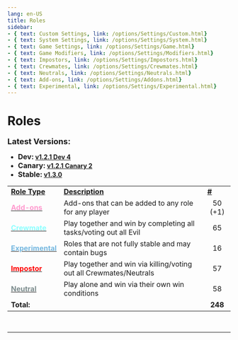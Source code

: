 ```yaml
---
lang: en-US
title: Roles
sidebar:
- { text: Custom Settings, link: /options/Settings/Custom.html}
- { text: System Settings, link: /options/Settings/System.html}
- { text: Game Settings, link: /options/Settings/Game.html}
- { text: Game Modifiers, link: /options/Settings/Modifiers.html}
- { text: Impostors, link: /options/Settings/Impostors.html}
- { text: Crewmates, link: /options/Settings/Crewmates.html} 
- { text: Neutrals, link: /options/Settings/Neutrals.html}
- { text: Add-ons, link: /options/Settings/Addons.html}
- { text: Experimental, link: /options/Settings/Experimental.html}
---
```


# Roles

<font size=4em><b>Latest Versions:</b></font><br>

- <b><font size=3em>Dev:</font> [v1.2.1 Dev 4](/changelogs/Dev.html)</b><br>
- <b><font size=3em>Canary:</font> [v1.2.1 Canary 2](/changelogs/Canary.html)</b><br>
- <b><font size=3em>Stable:</font> [v1.3.0](/changelogs/Stable.html)</b><br>

<table>
<tr>
<td><b><u>Role Type</u></b></td>
<td><b><u>Description</u></b></td>
<td><b><u>#</u></b></td>
</tr>

<tr>
<td><a href="/options/Settings/Addons.md"><font color=#ff9ace><b>Add-ons</b></font></a></td>
<td>Add-ons that can be added to any role for any player</td>
<td align="center">50 (+1)</td>
</tr>

<tr>
<td><a href="/options/Settings/Crewmates.md"><font color=#8cffff><b>Crewmate</b></font></a> </td>
<td>Play together and win by completing all tasks/voting out all Evil</td>
<td align="center">65</td>
</tr>

<tr>
<td><a href="/options/Settings/Experimental.md"><font color=#76b8e0><b>Experimental</b></font></a></td>
<td>Roles that are not fully stable and may contain bugs</td>
<td align="center">16</td>
</tr>

<tr>
<td><a href="/options/Settings/Impostors.md"><font color=red><b>Impostor</b></font></a></td>
<td>Play together and win via killing/voting out all Crewmates/Neutrals</td>
<td align="center">57</td>
</tr>

<tr>
<td><a href="/options/Settings/Neutrals.md"><font color=#7c8c8d><b>Neutral</b></font></a></td>
<td>Play alone and win via their own win conditions</td>
<td align="center">58</td>
</tr>

<tr>
<td colspan=2><b>Total:</b></td>
<td align="center"><b>248</b></td>
</tr>
</table>
<br>

---
